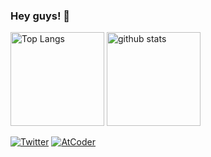 ### Hey guys! 👋

<p align="left"> 
  <img alt="Top Langs" height="150px" src="https://github-readme-stats.vercel.app/api/top-langs/?username=light-planck&layout=compact&show_icons=true&theme=tokyonight" />
  <img alt="github stats" height="150px" src="https://github-readme-stats.vercel.app/api?username=light-planck&theme=tokyonight&show_icons=ture" />
</p>

<p>
<a href="https://twitter.com/light_planck" target="_blank"><img alt="Twitter" src="https://img.shields.io/badge/twitter-%231DA1F2.svg?&style=for-the-badge&logo=twitter&logoColor=white" /></a>
<a href="https://atcoder.jp/users/planck16" target="_blank"><img alt="AtCoder" src="https://img.shields.io/badge/Codeforces?&style=for-the-badge&logo=twitter&logoColor=white" /></a>
</p>
